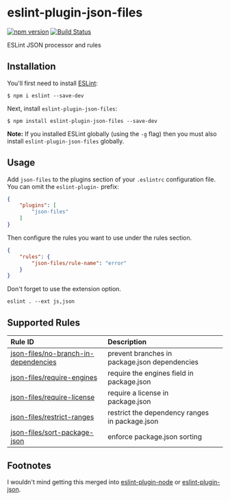 # eslint-plugin-json-files

[![npm version](https://badge.fury.io/js/eslint-plugin-json-files.svg)](https://badge.fury.io/js/eslint-plugin-json-files)
[![Build Status](https://travis-ci.org/kellyselden/eslint-plugin-json-files.svg?branch=master)](https://travis-ci.org/kellyselden/eslint-plugin-json-files)

ESLint JSON processor and rules

## Installation

You'll first need to install [ESLint](http://eslint.org):

```
$ npm i eslint --save-dev
```

Next, install `eslint-plugin-json-files`:

```
$ npm install eslint-plugin-json-files --save-dev
```

**Note:** If you installed ESLint globally (using the `-g` flag) then you must also install `eslint-plugin-json-files` globally.

## Usage

Add `json-files` to the plugins section of your `.eslintrc` configuration file. You can omit the `eslint-plugin-` prefix:

```json
{
    "plugins": [
        "json-files"
    ]
}
```


Then configure the rules you want to use under the rules section.

```json
{
    "rules": {
        "json-files/rule-name": "error"
    }
}
```

Don't forget to use the extension option.

```
eslint . --ext js,json
```

## Supported Rules

| Rule ID | Description |    |
|:--------|:------------|:--:|
| [json-files/no-branch-in-dependencies](./docs/rules/no-branch-in-dependencies.md) | prevent branches in package.json dependencies |  |
| [json-files/require-engines](./docs/rules/require-engines.md) | require the engines field in package.json |  |
| [json-files/require-license](./docs/rules/require-license.md) | require a license in package.json |  |
| [json-files/restrict-ranges](./docs/rules/restrict-ranges.md) | restrict the dependency ranges in package.json |  |
| [json-files/sort-package-json](./docs/rules/sort-package-json.md) | enforce package.json sorting |  |

## Footnotes

I wouldn't mind getting this merged into [eslint-plugin-node](https://github.com/mysticatea/eslint-plugin-node) or [eslint-plugin-json](https://github.com/azeemba/eslint-plugin-json).

